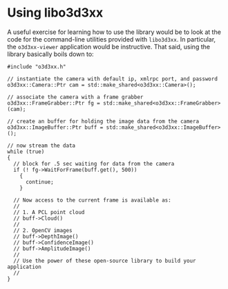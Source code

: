 Using libo3d3xx
===============

A useful exercise for learning how to use the library would be to look at the
code for the command-line utilities provided with `libo3d3xx`. In particular,
the `o3d3xx-viewer` application would be instructive. That said, using the
library basically boils down to:

	#include "o3d3xx.h"

	// instantiate the camera with default ip, xmlrpc port, and password
	o3d3xx::Camera::Ptr cam = std::make_shared<o3d3xx::Camera>();

	// associate the camera with a frame grabber
	o3d3xx::FrameGrabber::Ptr fg = std::make_shared<o3d3xx::FrameGrabber>(cam);

	// create an buffer for holding the image data from the camera
	o3d3xx::ImageBuffer::Ptr buff = std::make_shared<o3d3xx::ImageBuffer>();

	// now stream the data
	while (true)
	{
	  // block for .5 sec waiting for data from the camera
      if (! fg->WaitForFrame(buff.get(), 500))
	    {
	      continue;
        }

      // Now access to the current frame is available as:
	  //
	  // 1. A PCL point cloud
	  // buff->Cloud()
	  //
	  // 2. OpenCV images
	  // buff->DepthImage()
	  // buff->ConfidenceImage()
	  // buff->AmplitudeImage()
	  //
	  // Use the power of these open-source library to build your application
	  //
    }
